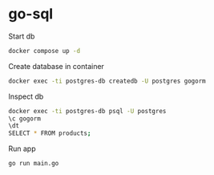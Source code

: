 # go-sql

Start db

```sh
docker compose up -d
```

Create database in container

```sh
docker exec -ti postgres-db createdb -U postgres gogorm
```

Inspect db

```sh
docker exec -ti postgres-db psql -U postgres
\c gogorm
\dt
SELECT * FROM products;
```

Run app

```sh
go run main.go
```
